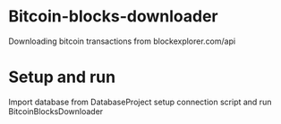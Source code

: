 # Bitcoin-blocks-downloader
Downloading bitcoin transactions from blockexplorer.com/api

# Setup and run
Import database from DatabaseProject setup connection script and run BitcoinBlocksDownloader
